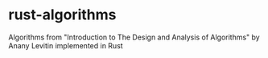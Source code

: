 # rust-algorithms
Algorithms from "Introduction to The Design and Analysis of Algorithms" by Anany Levitin implemented in Rust
